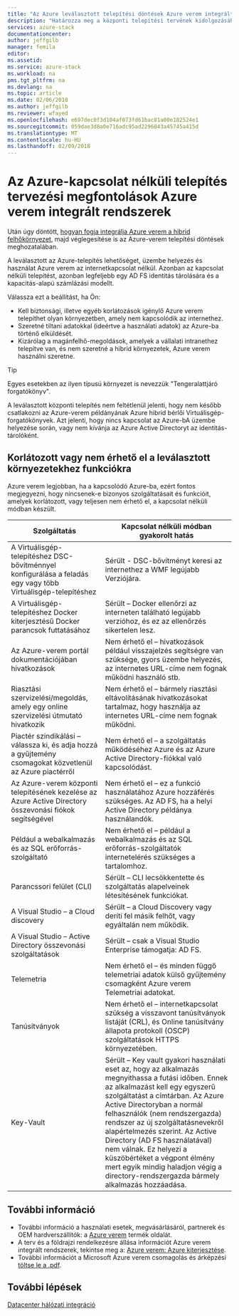 ```yaml
---
title: "Az Azure leválasztott telepítési döntések Azure verem integrált rendszerek |} Microsoft Docs"
description: "Határozza meg a központi telepítési tervének kidolgozásához többcsomópontos Azure verem Azure kapcsolódó központi telepítések."
services: azure-stack
documentationcenter: 
author: jeffgilb
manager: femila
editor: 
ms.assetid: 
ms.service: azure-stack
ms.workload: na
pms.tgt_pltfrm: na
ms.devlang: na
ms.topic: article
ms.date: 02/06/2018
ms.author: jeffgilb
ms.reviewer: wfayed
ms.openlocfilehash: e697dec0f3d104af073fd61bac81a00e182524e1
ms.sourcegitcommit: 059dae3d8a0e716adc95ad2296843a45745a415d
ms.translationtype: MT
ms.contentlocale: hu-HU
ms.lasthandoff: 02/09/2018
---
```

# <a name="azure-disconnected-deployment-planning-decisions-for-azure-stack-integrated-systems"></a>Az Azure-kapcsolat nélküli telepítés tervezési megfontolások Azure verem integrált rendszerek
Után úgy döntött, [hogyan fogja integrálja Azure verem a hibrid felhőkörnyezet](azure-stack-connection-models.md), majd véglegesítése is az Azure-verem telepítési döntések meghozatalában.

A leválasztott az Azure-telepítés lehetőséget, üzembe helyezés és használat Azure verem az internetkapcsolat nélkül. Azonban az kapcsolat nélküli telepítést, azonban legfeljebb egy AD FS identitás tárolására és a kapacitás-alapú számlázási modellt. 

Válassza ezt a beállítást, ha Ön:
- Kell biztonsági, illetve egyéb korlátozások igénylő Azure verem telepíthet olyan környezetben, amely nem kapcsolódik az internethez.
- Szeretné tiltani adatokkal (ideértve a használati adatok) az Azure-ba történő elküldését.
- Kizárólag a magánfelhő-megoldások, amelyek a vállalati intranethez telepítve van, és nem szeretné a hibrid környezetek, Azure verem használni szeretne.

> [!TIP]
> Egyes esetekben az ilyen típusú környezet is nevezzük "Tengeralattjáró forgatókönyv".

A leválasztott központi telepítés nem feltétlenül jelenti, hogy nem később csatlakozni az Azure-verem példányának Azure hibrid bérlői Virtuálisgép-forgatókönyvek. Azt jelenti, hogy nincs kapcsolat az Azure-bA üzembe helyezése során, vagy nem kívánja az Azure Active Directoryt az identitás-tárolóként.

## <a name="features-that-are-impaired-or-unavailable-in-disconnected-deployments"></a>Korlátozott vagy nem érhető el a leválasztott környezetekhez funkciókra 
Azure verem legjobban, ha a kapcsolódó Azure-ba, ezért fontos megjegyezni, hogy nincsenek-e bizonyos szolgáltatásait és funkcióit, amelyek korlátozott, vagy teljesen nem érhető el, a kapcsolat nélküli módban készült. 

|Szolgáltatás|Kapcsolat nélküli módban gyakorolt hatás|
|-----|-----|
|A Virtuálisgép-telepítéshez DSC-bővítménnyel konfigurálása a feladás egy vagy több Virtuálisgép-telepítéshez|Sérült - DSC-bővítményt keresi az internethez a WMF legújabb Verziójára.|
|A Virtuálisgép-telepítéshez Docker kiterjesztésű Docker parancsok futtatásához|Sérült – Docker ellenőrzi az interneten található legújabb verzióhoz, és ez az ellenőrzés sikertelen lesz.|
|Az Azure-verem portál dokumentációjában hivatkozások|Nem érhető el – hivatkozások például visszajelzés segítségre van szüksége, gyors üzembe helyezés, az internetes URL-címe nem fognak működni használó stb.|
|Riasztási szervizelési/megoldás, amely egy online szervizelési útmutató hivatkozik|Nem érhető el – bármely riasztási eltávolításának hivatkozásokat tartalmaz, hogy használja az internetes URL-címe nem fognak működni.|
|Piactér szindikálási – válassza ki, és adja hozzá a gyűjtemény csomagokat közvetlenül az Azure piactérről|Nem érhető el – a szolgáltatás működéséhez Azure és az Azure Active Directory-fiókkal való kapcsolódást.|
|Az Azure-verem központi telepítésének kezelése az Azure Active Directory összevonási fiókok segítségével|Nem érhető el – ez a funkció használatához Azure hozzáférés szükséges. Az AD FS, ha a helyi Active Directory példánya használandók.|
|Például a webalkalmazás és az SQL erőforrás-szolgáltató|Nem érhető el – például a webalkalmazás és az SQL erőforrás-szolgáltatók internetelérés szükséges a tartalomhoz.|
|Parancssori felület (CLI)|Sérült – CLI lecsökkentette és szolgáltatás alapelveinek létesítésének funkciókat.|
|A Visual Studio – a Cloud discovery|Sérült – a Cloud Discovery vagy deríti fel másik felhőt, vagy egyáltalán nem működik.|
|A Visual Studio – Active Directory összevonási szolgáltatások|Sérült – csak a Visual Studio Enterprise támogatja: AD FS.
Telemetria|Nem érhető el – és minden függő telemetriai adatok külső gyűjtemény csomagként Azure verem Telemetriai adatokat.|
|Tanúsítványok|Nem érhető el – internetkapcsolat szükség a visszavont tanúsítványok listáját (CRL), és Online tanúsítvány állapota protokoll (OSCP) szolgáltatások HTTPS környezetében.|
|Key-Vault|Sérült – Key vault gyakori használati eset az, hogy az alkalmazás megnyithassa a futási időben. Ennek az alkalmazást kell egy egyszerű szolgáltatást a címtárban. Az Azure Active Directoryban a normál felhasználók (nem rendszergazda) rendszer az új szolgáltatásnevekről alapértelmezés szerint. Az Active Directory (AD FS használatával) nem válnak. Ez helyezi a küszöbértéket a végpont élmény mert egyik mindig haladjon végig a directory-rendszergazda bármely alkalmazás hozzáadása.| 

## <a name="learn-more"></a>További információ
- További információ a használati esetek, megvásárlásáról, partnerek és OEM hardverszállítók: a [Azure verem](https://azure.microsoft.com/overview/azure-stack/) termék oldalát.
- A terv és a földrajzi rendelkezésre állása információt Azure verem integrált rendszerek, tekintse meg a: [Azure verem: Azure kiterjesztése](https://azure.microsoft.com/resources/azure-stack-an-extension-of-azure/). 
- További információt a Microsoft Azure verem csomagolás és árképzési [töltse le a .pdf](https://azure.microsoft.com/mediahandler/files/resourcefiles/5bc3f30c-cd57-4513-989e-056325eb95e1/Azure-Stack-packaging-and-pricing-datasheet.pdf). 

## <a name="next-steps"></a>További lépések
[Datacenter hálózati integráció](azure-stack-network.md)